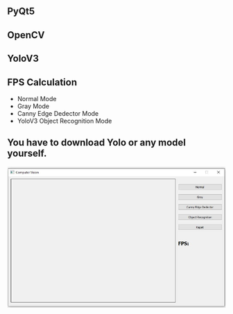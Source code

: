 ## PyQt5
## OpenCV
## YoloV3
## FPS Calculation

- Normal Mode
- Gray Mode
- Canny Edge Dedector Mode
- YoloV3 Object Recognition Mode

## You have to download Yolo or any model yourself.

![Screenshot](https://github.com/SafaKucukkomurler/pyqt-yolo-image-processing-gui/blob/master/screenshot.JPG)
